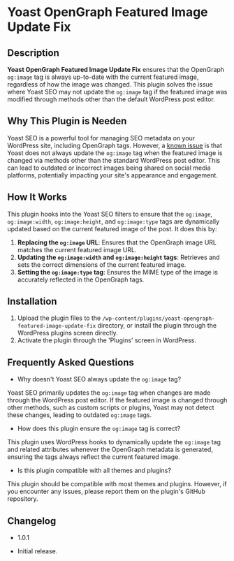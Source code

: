 # Yoast OpenGraph Featured Image Update Fix

## Description

**Yoast OpenGraph Featured Image Update Fix** ensures that the OpenGraph `og:image` tag is always up-to-date with the current featured image, regardless of how the image was changed. This plugin solves the issue where Yoast SEO may not update the `og:image` tag if the featured image was modified through methods other than the default WordPress post editor.

## Why This Plugin is Needen

Yoast SEO is a powerful tool for managing SEO metadata on your WordPress site, including OpenGraph tags. However, a [known issue](https://github.com/Yoast/wordpress-seo/issues/17721) is that Yoast does not always update the `og:image` tag when the featured image is changed via methods other than the standard WordPress post editor. This can lead to outdated or incorrect images being shared on social media platforms, potentially impacting your site's appearance and engagement.

## How It Works

This plugin hooks into the Yoast SEO filters to ensure that the `og:image`, `og:image:width`, `og:image:height`, and `og:image:type` tags are dynamically updated based on the current featured image of the post. It does this by:

1. **Replacing the `og:image` URL**: Ensures that the OpenGraph image URL matches the current featured image URL.
2. **Updating the `og:image:width` and `og:image:height` tags**: Retrieves and sets the correct dimensions of the current featured image.
3. **Setting the `og:image:type` tag**: Ensures the MIME type of the image is accurately reflected in the OpenGraph tags.

## Installation

1. Upload the plugin files to the `/wp-content/plugins/yoast-opengraph-featured-image-update-fix` directory, or install the plugin through the WordPress plugins screen directly.
2. Activate the plugin through the 'Plugins' screen in WordPress.

## Frequently Asked Questions

- Why doesn't Yoast SEO always update the `og:image` tag?

Yoast SEO primarily updates the `og:image` tag when changes are made through the WordPress post editor. If the featured image is changed through other methods, such as custom scripts or plugins, Yoast may not detect these changes, leading to outdated `og:image` tags.

- How does this plugin ensure the `og:image` tag is correct?

This plugin uses WordPress hooks to dynamically update the `og:image` tag and related attributes whenever the OpenGraph metadata is generated, ensuring the tags always reflect the current featured image.

- Is this plugin compatible with all themes and plugins?

This plugin should be compatible with most themes and plugins. However, if you encounter any issues, please report them on the plugin's GitHub repository.

## Changelog

- 1.0.1
* Initial release.
